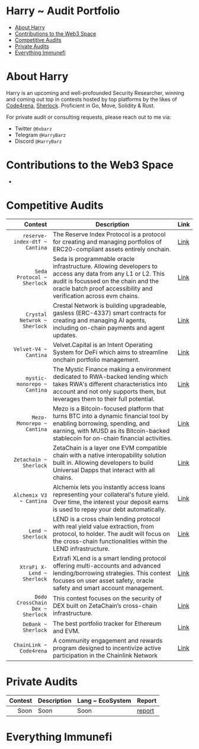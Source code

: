 # Harry ~ Audit Portfolio 
- [About Harry](https://github.com/shealtielanz/audits/blob/main/README.md#about-shealtielanz)
- [Contributions to the Web3 Space](https://github.com/shealtielanz/audits/blob/main/README.md#contributions-to-the-web3-space)
- [Competitive Audits](https://github.com/shealtielanz/audits/blob/main/README.md#competitive-audits)
- [Private Audits](https://github.com/shealtielanz/audits/blob/main/README.md#private-audits)
- [Everything Immunefi](https://github.com/shealtielanz/audits/blob/main/README.md#everything-immunefi)

# About Harry
Harry is an upcoming and well-profounded Security Researcher, winning and coming out top in contests hosted by top platforms by the likes of [Code4rena](https://code4rena.com/), [Sherlock](https://audits.sherlock.xyz/). Proficient in Go, Move, Solidity & Rust.

For private audit or consulting requests, please reach out to me via:
- Twitter `@0xbarz`
- Telegram `@HarryBarz`
- Discord `@HarryBarz`
# Contributions to the Web3 Space

- 
# Competitive Audits
| Contest | Description | Link |
|-----:|-----|-----|
| `reserve-index-dtf ~ Cantina` | The Reserve Index Protocol is a protocol for creating and managing portfolios of ERC20-compliant assets entirely onchain.| [Link](https://cantina.xyz/code/9dfca0bc-a7bf-482e-a3df-4eb861f55c4f/overview) |
| `Seda Protocol ~ Sherlock` | Seda is programmable oracle infrastructure. Allowing developers to access any data from any L1 or L2. This audit is focussed on the chain and the oracle batch proof accessibility and verification across evm chains. | [Link](https://audits.sherlock.xyz/contests/729) |
| `Crystal Netwrok ~ Sherlock` | Crestal Network is building upgradeable, gasless (ERC-4337) smart contracts for creating and managing AI agents, including on-chain payments and agent updates.| [Link](https://audits.sherlock.xyz/contests/755) |
| `Velvet-V4 ~ Cantina` | Velvet.Capital is an Intent Operating System for DeFi which aims to streamline onchain portfolio management.| [Link](https://cantina.xyz/code/8cf9c7a0-a7a6-446a-8577-1e2c254eb5a8/overview) |
| `mystic-monorepo ~ Cantina` | The Mystic Finance making a environment dedicated to RWA-backed lending which takes RWA's different characteristics into account and not only supports them, but leverages them to their full potential.| [Link](https://cantina.xyz/code/c160af78-28f8-47f7-9926-889b3864c6d8/overview) |
| `Mezo-Monorepo ~ Cantina` | Mezo is a Bitcoin-focused platform that turns BTC into a dynamic financial tool by enabling borrowing, spending, and earning, with MUSD as its Bitcoin-backed stablecoin for on-chain financial activities. | [Link](https://cantina.xyz/code/e757364c-1f68-4ec5-94f6-c6b3c2e80c6d/overview) |
| `Zetachain ~ Sherlock` | ZetaChain is a layer one EVM compatible chain with a native interopability solution built in. Allowing developers to build Universal Dapps that interact with all chains. | [Link](https://audits.sherlock.xyz/contests/857) |
| `Alchemix V3 ~ Cantina` | Alchemix lets you instantly access loans representing your collateral's future yield. Over time, the interest your deposit earns is used to repay your debt automatically.  | [Link](https://cantina.xyz/code/e68909e6-3491-4a94-a707-ecf0c89cf72a/overview) |
| `Lend ~ Sherlock` | LEND is a cross chain lending protocol with real yield value extraction, from protocol, to holder. The audit will focus on the cross-chain functionalities within the LEND infrastructure. | [Link](https://audits.sherlock.xyz/contests/908) |
| `XtraFi X-Lend ~ Sherlock` | Extrafi XLend is a smart lending protocol offering multi-accounts and advanced lending/borrowing strategies. This contest focuses on user asset safety, oracle safety and smart account management. | [Link](https://audits.sherlock.xyz/contests/826) |
| `Dodo CrossChain Dex ~ Sherlock` | This contest focuses on the security of DEX built on ZetaChain’s cross-chain infrastructure. | [Link](https://audits.sherlock.xyz/contests/991) |
| `DeBank ~ Sherlock` | The best portfolio tracker for Ethereum and EVM. | [Link](https://audits.sherlock.xyz/contests/1044) |
| `ChainLink ~ Code4rena` | A community engagement and rewards program designed to incentivize active participation in the Chainlink Network | [Link](https://code4rena.com/audits/2025-06-chainlink-rewards) |




# Private Audits

| Contest | Description | Lang ~ EcoSystem | Report |
|-----:|----|-----|-----|
| Soon | Soon | Soon | [report](https://github.com/soon) |


# Everything Immunefi



